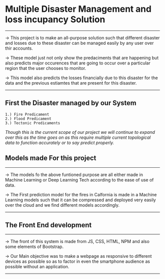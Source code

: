 # Multiple Disaster Management and loss incupancy Solution

***
-> This project is to make an all-purpose solution such that different disaster and losses due to these disaster can be managed easily by any user over thir accounts.

-> These model just not only show the predaciments that are happening but also predicts major occurences that are going to occur over a particular region that the user chooses to monitor.

-> This model also predicts the losses financially due to this disaster for the data and the previous estiamtes that are present for this disaster.
***

## First the Disaster managed by our System

```
1.) Fire Predicament 
2.) Flood Predicament
3.) Tectonic Predicaments
```

*Though this is the current scope of our project we will continue to expand over this as the time goes on as this require multiple current topological data to function accurately or to say predict properly.*

##  Models made For this project

***
-> The models fo the above funtioned purpose are all either made in Machine Learning or Deep Learning Tech according to the ease of use of data.

-> The First prediction model for the fires in Calfornia is made in a Machine Learning models such that it can be compressed and deployed very easily over the cloud and we find different models accordingly.
***

## The Front End development 

***
-> The front of this system is made from JS, CSS, HTML, NPM and also some elements of Bootstrap.

-> Our Main objective was to make a webpage as responsive to different devices as possible so as to factor in even the smartphone audience as possible without an application.
***



